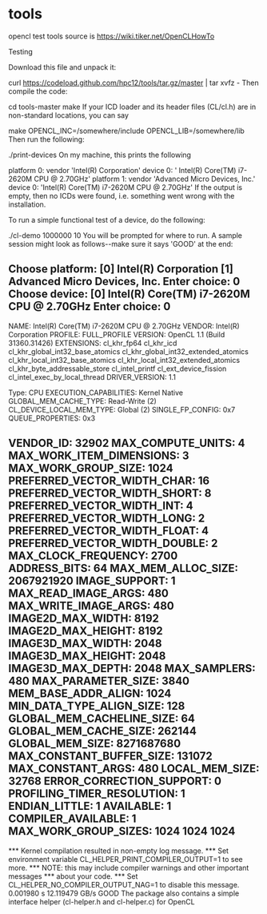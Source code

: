 # tools
opencl test tools
source is https://wiki.tiker.net/OpenCLHowTo


Testing

Download this file and unpack it:


curl https://codeload.github.com/hpc12/tools/tar.gz/master | tar xvfz -
Then compile the code:


cd tools-master
make
If your ICD loader and its header files (CL/cl.h) are in non-standard locations, you can say


make OPENCL_INC=/somewhere/include OPENCL_LIB=/somewhere/lib
Then run the following:


./print-devices
On my machine, this prints the following


platform 0: vendor 'Intel(R) Corporation'
  device 0: '       Intel(R) Core(TM) i7-2620M CPU @ 2.70GHz'
platform 1: vendor 'Advanced Micro Devices, Inc.'
  device 0: 'Intel(R) Core(TM) i7-2620M CPU @ 2.70GHz'
If the output is empty, then no ICDs were found, i.e. something went wrong with the installation.

To run a simple functional test of a device, do the following:


./cl-demo 1000000 10
You will be prompted for where to run. A sample session might look as follows--make sure it says 'GOOD' at the end:


Choose platform:
[0] Intel(R) Corporation
[1] Advanced Micro Devices, Inc.
Enter choice: 0
Choose device:
[0]        Intel(R) Core(TM) i7-2620M CPU @ 2.70GHz
Enter choice: 0
---------------------------------------------------------------------
NAME:        Intel(R) Core(TM) i7-2620M CPU @ 2.70GHz
VENDOR: Intel(R) Corporation
PROFILE: FULL_PROFILE
VERSION: OpenCL 1.1 (Build 31360.31426)
EXTENSIONS: cl_khr_fp64 cl_khr_icd cl_khr_global_int32_base_atomics cl_khr_global_int32_extended_atomics cl_khr_local_int32_base_atomics cl_khr_local_int32_extended_atomics cl_khr_byte_addressable_store cl_intel_printf cl_ext_device_fission cl_intel_exec_by_local_thread
DRIVER_VERSION: 1.1

Type: CPU
EXECUTION_CAPABILITIES: Kernel Native
GLOBAL_MEM_CACHE_TYPE: Read-Write (2)
CL_DEVICE_LOCAL_MEM_TYPE: Global (2)
SINGLE_FP_CONFIG: 0x7
QUEUE_PROPERTIES: 0x3

VENDOR_ID: 32902
MAX_COMPUTE_UNITS: 4
MAX_WORK_ITEM_DIMENSIONS: 3
MAX_WORK_GROUP_SIZE: 1024
PREFERRED_VECTOR_WIDTH_CHAR: 16
PREFERRED_VECTOR_WIDTH_SHORT: 8
PREFERRED_VECTOR_WIDTH_INT: 4
PREFERRED_VECTOR_WIDTH_LONG: 2
PREFERRED_VECTOR_WIDTH_FLOAT: 4
PREFERRED_VECTOR_WIDTH_DOUBLE: 2
MAX_CLOCK_FREQUENCY: 2700
ADDRESS_BITS: 64
MAX_MEM_ALLOC_SIZE: 2067921920
IMAGE_SUPPORT: 1
MAX_READ_IMAGE_ARGS: 480
MAX_WRITE_IMAGE_ARGS: 480
IMAGE2D_MAX_WIDTH: 8192
IMAGE2D_MAX_HEIGHT: 8192
IMAGE3D_MAX_WIDTH: 2048
IMAGE3D_MAX_HEIGHT: 2048
IMAGE3D_MAX_DEPTH: 2048
MAX_SAMPLERS: 480
MAX_PARAMETER_SIZE: 3840
MEM_BASE_ADDR_ALIGN: 1024
MIN_DATA_TYPE_ALIGN_SIZE: 128
GLOBAL_MEM_CACHELINE_SIZE: 64
GLOBAL_MEM_CACHE_SIZE: 262144
GLOBAL_MEM_SIZE: 8271687680
MAX_CONSTANT_BUFFER_SIZE: 131072
MAX_CONSTANT_ARGS: 480
LOCAL_MEM_SIZE: 32768
ERROR_CORRECTION_SUPPORT: 0
PROFILING_TIMER_RESOLUTION: 1
ENDIAN_LITTLE: 1
AVAILABLE: 1
COMPILER_AVAILABLE: 1
MAX_WORK_GROUP_SIZES: 1024 1024 1024
---------------------------------------------------------------------
*** Kernel compilation resulted in non-empty log message.
*** Set environment variable CL_HELPER_PRINT_COMPILER_OUTPUT=1 to see more.
*** NOTE: this may include compiler warnings and other important messages
***   about your code.
*** Set CL_HELPER_NO_COMPILER_OUTPUT_NAG=1 to disable this message.
0.001980 s
12.119479 GB/s
GOOD
The package also contains a simple interface helper (cl-helper.h and cl-helper.c) for OpenCL
